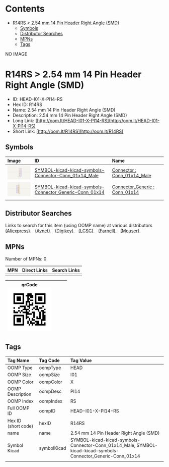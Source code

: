 



Contents
========

* [R14RS > 2.54 mm 14 Pin Header Right Angle (SMD)](#r14rs--254-mm-14-pin-header-right-angle-smd)
	* [Symbols](#symbols)
	* [Distributor Searches](#distributor-searches)
	* [MPNs](#mpns)
	* [Tags](#tags)
  
NO IMAGE  
# R14RS > 2.54 mm 14 Pin Header Right Angle (SMD)

- ID: HEAD-I01-X-PI14-RS
- Hex ID: R14RS
- Name: 2.54 mm 14 Pin Header Right Angle (SMD)
- Description: 2.54 mm 14 Pin Header Right Angle (SMD)
- Long Link: [http://oom.lt/HEAD-I01-X-PI14-RS](http://oom.lt/HEAD-I01-X-PI14-RS)
- Short Link: [http://oom.lt/R14RS](http://oom.lt/R14RS)

## Symbols
  

|Image|ID|Name|
| :--- | :--- | :--- |
|[![](https://raw.githubusercontent.com/oomlout/oomlout_OOMP_eda_V2/main/SYMBOL/kicad/kicad-symbols/Connector/Conn_01x14_Male/image_140.png)](https://github.com/oomlout/oomlout_OOMP_eda_V2/tree/main/SYMBOL/kicad/kicad-symbols/Connector/Conn_01x14_Male/)|[SYMBOL-kicad-kicad-symbols-Connector-Conn_01x14_Male](https://github.com/oomlout/oomlout_OOMP_eda_V2/tree/main/SYMBOL/kicad/kicad-symbols/Connector/Conn_01x14_Male/)|[Connector : Conn_01x14_Male](https://github.com/oomlout/oomlout_OOMP_eda_V2/tree/main/SYMBOL/kicad/kicad-symbols/Connector/Conn_01x14_Male/)|
|[![](https://raw.githubusercontent.com/oomlout/oomlout_OOMP_eda_V2/main/SYMBOL/kicad/kicad-symbols/Connector_Generic/Conn_01x14/image_140.png)](https://github.com/oomlout/oomlout_OOMP_eda_V2/tree/main/SYMBOL/kicad/kicad-symbols/Connector_Generic/Conn_01x14/)|[SYMBOL-kicad-kicad-symbols-Connector_Generic-Conn_01x14](https://github.com/oomlout/oomlout_OOMP_eda_V2/tree/main/SYMBOL/kicad/kicad-symbols/Connector_Generic/Conn_01x14/)|[Connector_Generic : Conn_01x14](https://github.com/oomlout/oomlout_OOMP_eda_V2/tree/main/SYMBOL/kicad/kicad-symbols/Connector_Generic/Conn_01x14/)|
||||

## Distributor Searches
  
Links to search for this item (using OOMP name) at various distributors  
[(Aliexpress) ](https://www.aliexpress.com/wholesale?SearchText=11172.54+mm+14+Pin+Header+Right+Angle+SMD)&nbsp;&nbsp;&nbsp;[(Avnet) ](https://www.avnet.com/shop/us/search/2.54+mm+14+Pin+Header+Right+Angle+SMD)&nbsp;&nbsp;&nbsp;[(Digikey) ](https://www.digikey.co.uk/en/products/result?s=2.54+mm+14+Pin+Header+Right+Angle+SMD)&nbsp;&nbsp;&nbsp;[(LCSC) ](https://www.lcsc.com/search?q=2.54+mm+14+Pin+Header+Right+Angle+SMD)&nbsp;&nbsp;&nbsp;[(Farnell) ](https://uk.farnell.com/search?st=2.54+mm+14+Pin+Header+Right+Angle+SMD)&nbsp;&nbsp;&nbsp;[(Mouser) ](https://www.mouser.com/c/?q=2.54+mm+14+Pin+Header+Right+Angle+SMD)&nbsp;&nbsp;&nbsp;
## MPNs
  
Number of MPNs: 0  

|MPN|Direct Links|Search Links|
| :--- | :--- | :--- |
||||
  

|qrCode<br>[![](https://raw.githubusercontent.com/oomlout/oomlout_OOMP_parts_V2/main/HEAD/I01/X/PI14/RS/qrCode_140.png)](https://github.com/oomlout/oomlout_OOMP_parts_V2/tree/main/HEAD/I01/X/PI14/RS/qrCode.png)||||
| :---: | :---: | :---: | :---: |

## Tags
  

|Tag Name|Tag Code|Tag Value|
| :--- | :--- | :--- |
|OOMP Type|oompType|HEAD|
|OOMP Size|oompSize|I01|
|OOMP Color|oompColor|X|
|OOMP Description|oompDesc|PI14|
|OOMP Index|oompIndex|RS|
|Full OOMP ID|oompID|HEAD-I01-X-PI14-RS|
|Hex ID (short code)|hexID|R14RS|
|name|name|2.54 mm 14 Pin Header Right Angle (SMD)|
|Symbol Kicad|symbolKicad|SYMBOL-kicad-kicad-symbols-Connector-Conn_01x14_Male, SYMBOL-kicad-kicad-symbols-Connector_Generic-Conn_01x14|
||||
